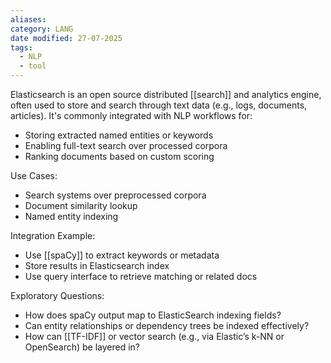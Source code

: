 ```yaml
---
aliases: 
category: LANG
date modified: 27-07-2025
tags:
  - NLP
  - tool
---
```

Elasticsearch is an open source distributed [[search]] and analytics engine, often used to store and search through text data (e.g., logs, documents, articles). It's commonly integrated with NLP workflows for:

 - Storing extracted named entities or keywords
 - Enabling full-text search over processed corpora
 - Ranking documents based on custom scoring

Use Cases:

 - Search systems over preprocessed corpora
 - Document similarity lookup
 - Named entity indexing

Integration Example:

 - Use [[spaCy]] to extract keywords or metadata
 - Store results in Elasticsearch index
 - Use query interface to retrieve matching or related docs

Exploratory Questions:

 - How does spaCy output map to ElasticSearch indexing fields?
 - Can entity relationships or dependency trees be indexed effectively?
 - How can [[TF-IDF]] or vector search (e.g., via Elastic’s k-NN or OpenSearch) be layered in?